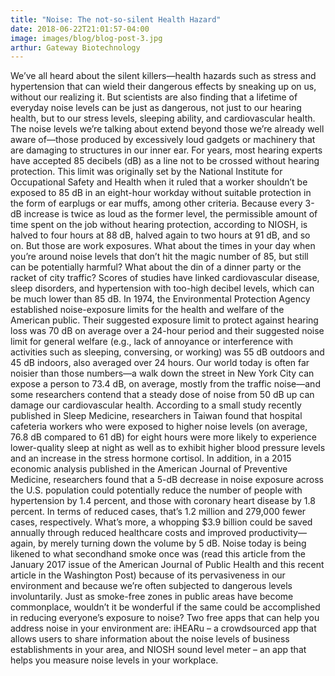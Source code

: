 ```yaml
---
title: "Noise: The not-so-silent Health Hazard"
date: 2018-06-22T21:01:57-04:00
image: images/blog/blog-post-3.jpg
arthur: Gateway Biotechnology
---
```


We’ve all heard about the silent killers—health hazards such as stress and hypertension that can wield their dangerous effects by sneaking up on us, without our realizing it. But scientists are also finding that a lifetime of everyday noise levels can be just as dangerous, not just to our hearing health, but to our stress levels, sleeping ability, and cardiovascular health.
The noise levels we’re talking about extend beyond those we’re already well aware of—those produced by excessively loud gadgets or machinery that are damaging to structures in our inner ear. For years, most hearing experts have accepted 85 decibels (dB) as a line not to be crossed without hearing protection. This limit was originally set by the National Institute for Occupational Safety and Health when it ruled that a worker shouldn’t be exposed to 85 dB in an eight-hour workday without suitable protection in the form of earplugs or ear muffs, among other criteria. Because every 3-dB increase is twice as loud as the former level, the permissible amount of time spent on the job without hearing protection, according to NIOSH, is halved to four hours at 88 dB, halved again to two hours at 91 dB, and so on.
But those are work exposures. What about the times in your day when you’re around noise levels that don’t hit the magic number of 85, but still can be potentially harmful? What about the din of a dinner party or the racket of city traffic?
Scores of studies have linked cardiovascular disease, sleep disorders, and hypertension with too-high decibel levels, which can be much lower than 85 dB. In 1974, the Environmental Protection Agency established noise-exposure limits for the health and welfare of the American public. Their suggested exposure limit to protect against hearing loss was 70 dB on average over a 24-hour period and their suggested noise limit for general welfare (e.g., lack of annoyance or interference with activities such as sleeping, conversing, or working) was 55 dB outdoors and 45 dB indoors, also averaged over 24 hours. Our world today is often far noisier than those numbers—a walk down the street in New York City can expose a person to 73.4 dB, on average, mostly from the traffic noise—and some researchers contend that a steady dose of noise from 50 dB up can damage our cardiovascular health.
According to a small study recently published in Sleep Medicine, researchers in Taiwan found that hospital cafeteria workers who were exposed to higher noise levels (on average, 76.8 dB compared to 61 dB) for eight hours were more likely to experience lower-quality sleep at night as well as to exhibit higher blood pressure levels and an increase in the stress hormone cortisol.
In addition, in a 2015 economic analysis published in the American Journal of Preventive Medicine, researchers found that a 5-dB decrease in noise exposure across the U.S. population could potentially reduce the number of people with hypertension by 1.4 percent, and those with coronary heart disease by 1.8 percent. In terms of reduced cases, that’s 1.2 million and 279,000 fewer cases, respectively. What’s more, a whopping $3.9 billion could be saved annually through reduced healthcare costs and improved productivity—again, by merely turning down the volume by 5 dB.
Noise today is being likened to what secondhand smoke once was (read this article from the January 2017 issue of the American Journal of Public Health and this recent article in the Washington Post) because of its pervasiveness in our environment and because we’re often subjected to dangerous levels involuntarily. Just as smoke-free zones in public areas have become commonplace, wouldn’t it be wonderful if the same could be accomplished in reducing everyone’s exposure to noise?
Two free apps that can help you address noise in your environment are:
iHEARu – a crowdsourced app that allows users to share information about the noise levels of business establishments in your area, and
NIOSH sound level meter – an app that helps you measure noise levels in your workplace.
